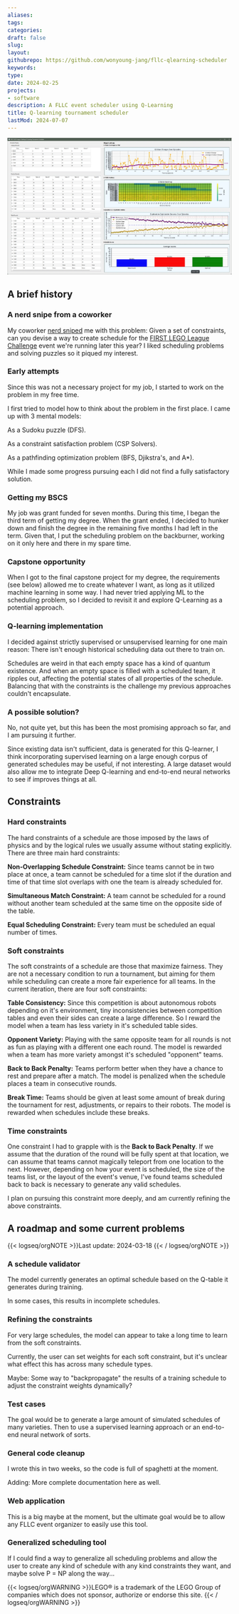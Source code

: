 ```yaml
---
aliases: 
tags:
categories:
draft: false
slug: 
layout: 
githubrepo: https://github.com/wonyoung-jang/fllc-qlearning-scheduler
keywords: 
type: 
date: 2024-02-25
projects:
- software
description: A FLLC event scheduler using Q-Learning
title: Q-learning tournament scheduler
lastMod: 2024-07-07
---
```

![fllc-qlearning.webp](/assets/fllc-qlearning.webp)

## A brief history

### A nerd snipe from a coworker

My coworker [nerd sniped](https://xkcd.com/356/) me with this problem: Given a set of constraints, can you devise a way to create schedule for the [FIRST LEGO League Challenge](https://www.firstinspires.org/robotics/fll) event we're running later this year? I liked scheduling problems and solving puzzles so it piqued my interest.

### Early attempts

Since this was not a necessary project for my job, I started to work on the problem in my free time.

I first tried to model how to think about the problem in the first place. I came up with 3 mental models:

As a Sudoku puzzle (DFS).

As a constraint satisfaction problem (CSP Solvers).

As a pathfinding optimization problem (BFS, Djikstra's, and A*).

While I made some progress pursuing each I did not find a fully satisfactory solution.

### Getting my BSCS

My job was grant funded for seven months. During this time, I began the third term of getting my degree. When the grant ended, I decided to hunker down and finish the degree in the remaining five months I had left in the term. Given that, I put the scheduling problem on the backburner, working on it only here and there in my spare time.

### Capstone opportunity

When I got to the final capstone project for my degree, the requirements (see below) allowed me to create whatever I want, as long as it utilized machine learning in some way. I had never tried applying ML to the scheduling problem, so I decided to revisit it and explore Q-Learning as a potential approach.

### Q-learning implementation

I decided against strictly supervised or unsupervised learning for one main reason: There isn't enough historical scheduling data out there to train on.

Schedules are weird in that each empty space has a kind of quantum existence. And when an empty space is filled with a scheduled team, it ripples out, affecting the potential states of all properties of the schedule. Balancing that with the constraints is the challenge my previous approaches couldn't encapsulate.

### A possible solution?

No, not quite yet, but this has been the most promising approach so far, and I am pursuing it further.

Since existing data isn't sufficient, data is generated for this Q-learner, I think incorporating supervised learning on a large enough corpus of generated schedules may be useful, if not interesting. A large dataset would also allow me to integrate Deep Q-learning and end-to-end neural networks to see if improves things at all.

## Constraints

### Hard constraints

The hard constraints of a schedule are those imposed by the laws of physics and by the logical rules we usually assume without stating explicitly. There are three main hard constraints:

**Non-Overlapping Schedule Constraint:** Since teams cannot be in two place at once, a team cannot be scheduled for a time slot if the duration and time of that time slot overlaps with one the team is already scheduled for.

**Simultaneous Match Constraint:** A team cannot be scheduled for a round without another team scheduled at the same time on the opposite side of the table.

**Equal Scheduling Constraint:** Every team must be scheduled an equal number of times.

### Soft constraints

The soft constraints of a schedule are those that maximize fairness. They are not a necessary condition to run a tournament, but aiming for them while scheduling can create a more fair experience for all teams. In the current iteration, there are four soft constraints:

**Table Consistency:** Since this competition is about autonomous robots depending on it's environment, tiny inconsistencies between competition tables and even their sides can create a large difference. So I reward the model when a team has less variety in it's scheduled table sides.

**Opponent Variety:** Playing with the same opposite team for all rounds is not as fun as playing with a different one each round. The model is rewarded when a team has more variety amongst it's scheduled "opponent" teams.

**Back to Back Penalty:** Teams perform better when they have a chance to rest and prepare after a match. The model is penalized when the schedule places a team in consecutive rounds.

**Break Time:** Teams should be given at least some amount of break during the tournament for rest, adjustments, or repairs to their robots. The model is rewarded when schedules include these breaks.

### Time constraints

One constraint I had to grapple with is the **Back to Back Penalty**. If we assume that the duration of the round will be fully spent at that location, we can assume that teams cannot magically teleport from one location to the next. However, depending on how your event is scheduled, the size  of the teams list, or the layout of the event's venue, I've found teams scheduled back to back is necessary to generate any valid schedules.

I plan on pursuing this constraint more deeply, and am currently refining the above constraints.

## A roadmap and some current problems

{{< logseq/orgNOTE >}}Last update: 2024-03-18
{{< / logseq/orgNOTE >}}

### A schedule validator


The model currently generates an optimal schedule based on the Q-table it generates during training.

In some cases, this results in incomplete schedules.

### Refining the constraints

For very large schedules, the model can appear to take a long time to learn from the soft constraints.

Currently, the user can set weights for each soft constraint, but it's unclear what effect this has across many schedule types.

Maybe: Some way to "backpropagate" the results of a training schedule to adjust the constraint weights dynamically?

### Test cases

The goal would be to generate a large amount of simulated schedules of many varieties. Then to use a supervised learning approach or an end-to-end neural network of sorts.

### General code cleanup

I wrote this in two weeks, so the code is full of spaghetti at the moment.

Adding: More complete documentation here as well.

### Web application

This is a big maybe at the moment, but the ultimate goal would be to allow any FLLC event organizer to easily use this tool.

### Generalized scheduling tool

If I could find a way to generalize all scheduling problems and allow the user to create any kind of schedule with any kind constraints they want, and maybe solve P = NP along the way...

{{< logseq/orgWARNING >}}LEGO® is a trademark of the LEGO Group of companies which does not sponsor, authorize or endorse this site.
{{< / logseq/orgWARNING >}}
